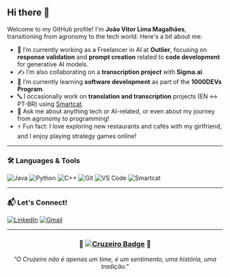 ## Hi there 👋

Welcome to my GitHub profile! I'm **João Vitor Lima Magalhães**, transitioning from agronomy to the tech world. Here's a bit about me:

- 🛄 I’m currently working as a Freelancer in AI at **Outlier**, focusing on **response validation** and **prompt creation** related to **code development** for generative AI models.
- ✍️ I’m also collaborating on a **transcription project** with **Sigma.ai**.
- 🌱 I’m currently learning **software development** as part of the **1000DEVs Program**.
- 🔤 I occasionally work on **translation and transcription** projects (EN ↔ PT-BR) using [Smartcat](https://www.smartcat.com/).
- 💬 Ask me about anything tech or AI-related, or even about my journey from agronomy to programming!
- ⚡ Fun fact: I love exploring new restaurants and cafés with my girlfriend, and I enjoy playing strategy games online!

---

### 🛠️ Languages & Tools
![Java](https://img.shields.io/badge/Java-ED8B00?style=for-the-badge&logo=java&logoColor=white)
![Python](https://img.shields.io/badge/Python-3776AB?style=for-the-badge&logo=python&logoColor=white)
![C++](https://img.shields.io/badge/C++-00599C?style=for-the-badge&logo=cplusplus&logoColor=white)
![Git](https://img.shields.io/badge/Git-F05032?style=for-the-badge&logo=git&logoColor=white)
![VS Code](https://img.shields.io/badge/VS_Code-007ACC?style=for-the-badge&logo=visual-studio-code&logoColor=white)
![Smartcat](https://img.shields.io/badge/Smartcat-4CAF50?style=for-the-badge&logo=smartcat&logoColor=white)

---

### 📬 Let's Connect!
[![LinkedIn](https://img.shields.io/badge/LinkedIn-0077B5?style=for-the-badge&logo=linkedin&logoColor=white)](https://www.linkedin.com/in/joaovitorlm/)
[![Gmail](https://img.shields.io/badge/Gmail-D14836?style=for-the-badge&logo=gmail&logoColor=white)](mailto:jvlima.1000@gmail.com)

---

<div align="center">
  <h3>🦊 <a href="https://www.youtube.com/@cruzeiro" target="_blank"><img src="https://img.shields.io/badge/Cruzeiro-Maior%20de%20Minas-0000FF?style=for-the-badge&logo=football&logoColor=white" alt="Cruzeiro Badge"></a> 🦊</h3>
  <p><em>"O Cruzeiro não é apenas um time, é um sentimento, uma história, uma tradição."</em></p>
</div>
